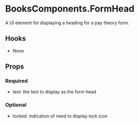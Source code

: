 # BooksComponents.FormHead

A UI element for displaying a heading for a pay theory form.

## Hooks

* None

## Props

### Required
* text: the text to display as the form head 

### Optional
* locked: indication of need to display lock icon